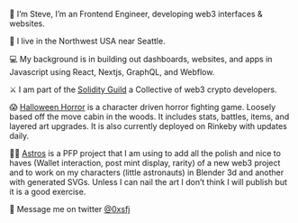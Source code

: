 👋 I’m Steve, I’m an Frontend Engineer, developing web3 interfaces & websites.

🌲 I live in the Northwest USA near Seattle.

💻 My background is in building out dashboards, websites, and apps in Javascript using React, Nextjs, GraphQL, and Webflow.

⚔️ I am part of the [Solidity Guild](https://www.solidityguild.com/) a Collective of web3 crypto developers.

😱 [Halloween Horror](https://halloweenhorror.xyz/) is a character driven horror fighting game. Loosely based off the move cabin in the woods. It includes stats, battles, items, and layered art upgrades. It is also currently deployed on Rinkeby with updates daily.

🧑‍🚀 [Astros](https://astros-nft.vercel.app/) is a PFP project that I am using to add all the polish and nice to haves (Wallet interaction, post mint display, rarity) of a new web3 project and to work on my characters (little astronauts) in Blender 3d and another with generated SVGs. Unless I can nail the art I don’t think I will publish but it is a good exercise.

📱 Message me on twitter [@0xsfj](https://twitter.com/0xsfj)
